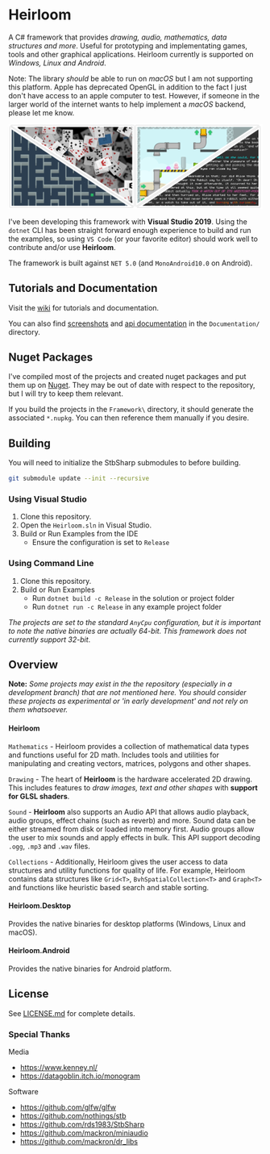 # Heirloom

A C# framework that provides *drawing, audio, mathematics, data structures and more*. Useful for prototyping and implementating games, tools and other graphical applications. Heirloom currently is supported on *Windows, Linux and Android*.

Note: The library *should* be able to run on *macOS* but I am not supporting this platform. Apple has deprecated OpenGL in addition to the fact I just don't have access to an apple computer to test. However, if someone in the larger world of the internet wants to help implement a *macOS* backend, please let me know.

![screenshots](./Documentation/screenshots.png)

I've been developing this framework with **Visual Studio 2019**. Using the `dotnet` CLI has been straight forward enough experience to build and run the examples, so using `VS Code` (or your favorite editor) should work well to contribute and/or use **Heirloom**.

The framework is built against `NET 5.0` (and `MonoAndroid10.0` on Android).

## Tutorials and Documentation

Visit the [wiki][wiki] for tutorials and documentation.

You can also find [screenshots][screenshot_dir] and [api documentation][api_dir] in the `Documentation/` directory.

## Nuget Packages

I've compiled most of the projects and created nuget packages and put them up on [Nuget][nuget_search]. They may be out of date with respect to the repository, but I will try to keep them relevant.

If you build the projects in the `Framework\` directory, it should generate the associated `*.nupkg`. You can then reference them manually if you desire.

## Building

You will need to initialize the StbSharp submodules to before building.

```sh
git submodule update --init --recursive
```

### Using Visual Studio

1. Clone this repository.
2. Open the `Heirloom.sln` in Visual Studio.
3. Build or Run Examples from the IDE
   * Ensure the configuration is set to `Release`

### Using Command Line

1. Clone this repository.
2. Build or Run Examples
   * Run `dotnet build -c Release` in the solution or project folder
   * Run `dotnet run -c Release` in any example project folder

*The projects are set to the standard `AnyCpu` configuration, but it is important to note the native binaries are actually 64-bit. This framework does not currently support 32-bit*.

## Overview

**Note:** *Some projects may exist in the the repository (especially in a development branch) that are not mentioned here. You should consider these projects as experimental or 'in early development' and not rely on them whatsoever.*

#### Heirloom

`Mathematics` - Heirloom provides a collection of mathematical data types and functions useful for 2D math. Includes tools and utilities for manipulating and creating vectors, matrices, polygons and other shapes.

`Drawing` - The heart of **Heirloom** is the hardware accelerated 2D drawing. This includes features to *draw images, text and other shapes* with **support for GLSL shaders**.

`Sound` - **Heirloom** also supports an Audio API that allows audio playback, audio groups, effect chains (such as reverb) and more. Sound data can be either streamed from disk or loaded into memory first. Audio groups allow the user to mix sounds and apply effects in bulk. This API support decoding `.ogg`, `.mp3` and `.wav` files.

`Collections` - Additionally, Heirloom gives the user access to data structures and utility functions for quality of life. For example, Heirloom contains data structures like `Grid<T>`, `BvhSpatialCollection<T>` and `Graph<T>` and functions like heuristic based search and stable sorting.

#### Heirloom.Desktop

Provides the native binaries for desktop platforms (Windows, Linux and macOS).

#### Heirloom.Android

Provides the native binaries for Android platform.

## License

See [LICENSE.md](./LICENSE.md) for complete details.

### Special Thanks

Media

* https://www.kenney.nl/
* https://datagoblin.itch.io/monogram

Software

* https://github.com/glfw/glfw
* https://github.com/nothings/stb
* https://github.com/rds1983/StbSharp
* https://github.com/mackron/miniaudio
* https://github.com/mackron/dr_libs

[stbcsharp]: https://github.com/rds1983/StbSharp
[nuget_search]: https://www.nuget.org/packages?q=heirloom
[wiki]: https://github.com/Chamberlain91/Heirloom/wiki
[screenshot_dir]: ./Documentation/Screenshots/
[api_dir]: ./Documentation/Api/